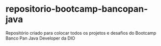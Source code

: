 # repositorio-bootcamp-bancopan-java
Repositório criado para colocar todos os projetos e desafios do Bootcamp Banco Pan Java Developer da DIO
